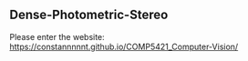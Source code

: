 ## Dense-Photometric-Stereo

Please enter the website: https://constannnnnt.github.io/COMP5421_Computer-Vision/ 